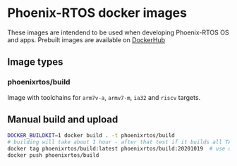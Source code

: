 # Phoenix-RTOS docker images

These images are intendend to be used when developing Phoenix-RTOS OS and apps.
Prebuilt images are available on [DockerHub](https://hub.docker.com/r/phoenixrtos/build)

## Image types

### phoenixrtos/build

Image with toolchains for `arm7v-a`, `armv7-m`, `ia32` and `riscv` targets.

## Manual build and upload

```bash
DOCKER_BUILDKIT=1 docker build . -t phoenixrtos/build
# building will take about 1 hour - after that test if it builds all TARGETs from phoenix-rtos-project
docker tag phoenixrtos/build:latest phoenixrtos/build:20201019  # use current date
docker push phoenixrtos/build
```

